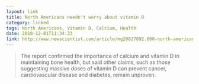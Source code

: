 ```yaml
---
layout: link
title: North Americans needn't worry about vitamin D
category: linked
tags: North Americans, Vitamin D, Calcium, Health
date: 2010-12-01T11:34:33
link: http://www.newscientist.com/article/mg20827892.600-north-americans-neednt-worry-about-vitamin-d.html
---
```


> The report confirmed the importance of calcium and vitamin D in maintaining bone health, but said other claims, such as those suggesting massive doses of vitamin D can prevent cancer, cardiovascular disease and diabetes, remain unproven.

